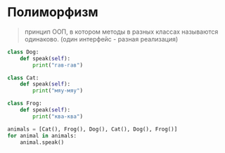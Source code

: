 # Полиморфизм
> принцип ООП, в котором методы в разных классах называются одинаково. (один интерфейс - разная реализация)

```py
class Dog:
    def speak(self):
        print("гав-гав")

class Cat:
    def speak(self):
        print("мяу-мяу")

class Frog:
    def speak(self):
        print("ква-ква")

animals = [Cat(), Frog(), Dog(), Cat(), Dog(), Frog()]
for animal in animals:
    animal.speak()
```